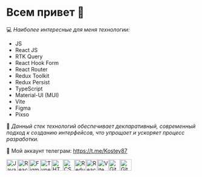 # Всем привет 👋

:computer: _Наиболее интересные для меня технологии:_

* JS 
* React JS 
* RTK Query
* React Hook Form
* React Router
* Redux Toolkit
* Redux Persist
* TypeScript
* Material-UI (MUI)
* Vite
* Figma
* Pixso

:floppy_disk: *Данный стек технологий обеспечивает декларативный, современный подход к созданию интерфейсов, что упрощает и ускоряет процесс разработки.*

:speech_balloon: Мой аккаунт телеграм: https://t.me/Kostey87

<img src="https://cdn.jsdelivr.net/gh/devicons/devicon/icons/javascript/javascript-original.svg" alt="JavaScript" width="30" height="30"><img src="https://cdn.jsdelivr.net/gh/devicons/devicon/icons/react/react-original.svg" alt="React" width="30" height="30"><img src="https://cdn.jsdelivr.net/gh/devicons/devicon/icons/figma/figma-original.svg" alt="Figma" width="30" height="30"><img src="https://cdn.jsdelivr.net/gh/devicons/devicon/icons/typescript/typescript-original.svg" alt="TypeScript" width="30" height="30"><img src="https://cdn.jsdelivr.net/gh/devicons/devicon/icons/html5/html5-original.svg" alt="HTML" width="30" height="30"><img src="https://cdn.jsdelivr.net/gh/devicons/devicon/icons/css3/css3-original.svg" alt="CSS" width="30" height="30"><img src="https://cdn.jsdelivr.net/gh/devicons/devicon/icons/redux/redux-original.svg" alt="Redux" width="30" height="30"><img src="https://cdn.jsdelivr.net/gh/devicons/devicon/icons/reactrouter/reactrouter-original.svg" alt="React Router" width="30" height="30"><img src="https://cdn.jsdelivr.net/gh/devicons/devicon/icons/vite/vite-original.svg" alt="Vite" width="30" height="30"><img src="https://cdn.jsdelivr.net/gh/devicons/devicon/icons/github/github-original.svg" alt="GitHub" width="30" height="30"><img src="https://cdn.jsdelivr.net/gh/devicons/devicon/icons/git/git-original.svg" alt="Git" width="30" height="30">


<!--
**Kostey1987/Kostey1987** is a ✨ _special_ ✨ repository because its `README.md` (this file) appears on your GitHub profile.

Here are some ideas to get you started:

- 🔭 I’m currently working on ...
- 🌱 I’m currently learning ...
- 👯 I’m looking to collaborate on ...
- 🤔 I’m looking for help with ...
- 💬 Ask me about ...
- 📫 How to reach me: ...
- 😄 Pronouns: ...
- ⚡ Fun fact: ...
-->
